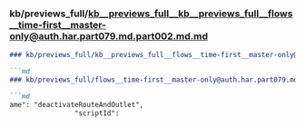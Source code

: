 ### kb/previews_full/kb__previews_full__kb__previews_full__flows__time-first__master-only@auth.har.part079.md.part002.md.md

```md
### kb/previews_full/kb__previews_full__flows__time-first__master-only@auth.har.part079.md.part002.md

```md
### kb/previews_full/flows__time-first__master-only@auth.har.part079.md (part 002)

```md
ame": "deactivateRouteAndOutlet",
                "scriptId": 
```

```

```

```
